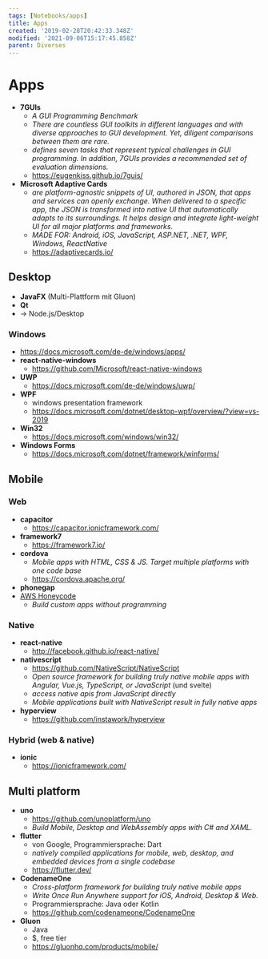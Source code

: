 ```yaml
---
tags: [Notebooks/apps]
title: Apps
created: '2019-02-28T20:42:33.348Z'
modified: '2021-09-06T15:17:45.858Z'
parent: Diverses
---
```


# Apps
- **7GUIs**
  - *A GUI Programming Benchmark*
  - *There are countless GUI toolkits in different languages and with diverse approaches to GUI development. Yet, diligent comparisons between them are rare.*
  - *defines seven tasks that represent typical challenges in GUI programming. In addition, 7GUIs provides a recommended set of evaluation dimensions.*
  - <https://eugenkiss.github.io/7guis/>
- **Microsoft Adaptive Cards**
  - *are platform-agnostic snippets of UI, authored in JSON, that apps and services can openly exchange. When delivered to a specific app, the JSON is transformed into native UI that automatically adapts to its surroundings. It helps design and integrate light-weight UI for all major platforms and frameworks.*
  - *MADE FOR: Android, iOS, JavaScript, ASP.NET, .NET, WPF, Windows, ReactNative*
  - <https://adaptivecards.io/>

## Desktop
- **JavaFX** (Multi-Plattform mit Gluon)
- **Qt**
- → Node.js/Desktop


### Windows
- <https://docs.microsoft.com/de-de/windows/apps/>
- **react-native-windows**
  - <https://github.com/Microsoft/react-native-windows>
- **UWP**
  - <https://docs.microsoft.com/de-de/windows/uwp/>
- **WPF**
  - windows presentation framework
  - <https://docs.microsoft.com/dotnet/desktop-wpf/overview/?view=vs-2019>
- **Win32**
  - <https://docs.microsoft.com/windows/win32/>
- **Windows Forms**
  - <https://docs.microsoft.com/dotnet/framework/winforms/>


## Mobile

### Web
- **capacitor**
  - <https://capacitor.ionicframework.com/>
- **framework7**
  - <https://framework7.io/>
- **cordova**
  - *Mobile apps with HTML, CSS & JS. Target multiple platforms with one code base*
  - <https://cordova.apache.org/>
- **phonegap**
- [AWS Honeycode](https://www.honeycode.aws/)
  - *Build custom apps without programming*

### Native
- **react-native**
  - <http://facebook.github.io/react-native/>
- **nativescript**
  - <https://github.com/NativeScript/NativeScript>
  - *Open source framework for building truly native mobile apps with Angular, Vue.js, TypeScript, or JavaScript* (und svelte)
  - *access native apis from JavaScript directly*
  - *Mobile applications built with NativeScript result in fully native apps*
- **hyperview**
  - <https://github.com/instawork/hyperview>

### Hybrid (web & native)
- **ionic**
  - <https://ionicframework.com/>


## Multi platform
- **uno**
  - <https://github.com/unoplatform/uno>
  - *Build Mobile, Desktop and WebAssembly apps with C# and XAML.*
- **flutter**
  - von Google, Programmiersprache: Dart
  - *natively compiled applications for mobile, web, desktop, and embedded devices from a single codebase*
  - <https://flutter.dev/>
- **CodenameOne**
  - *Cross-platform framework for building truly native mobile apps*
  - *Write Once Run Anywhere support for iOS, Android, Desktop & Web.*
  - Programmiersprache: Java oder Kotlin
  - <https://github.com/codenameone/CodenameOne>
- **Gluon**
  - Java
  - $, free tier
  - <https://gluonhq.com/products/mobile/>
